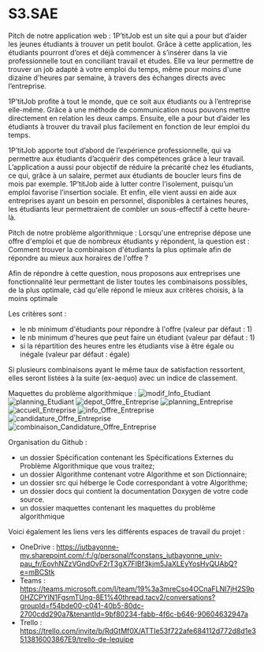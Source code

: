 # S3.SAE

Pitch de notre application web : 
1P’titJob est un site qui a pour but d’aider les jeunes étudiants à trouver un petit boulot. Grâce à cette application, les étudiants pourront d’ores et déjà commencer à s’insérer dans la vie professionnelle tout en conciliant travail et études. Elle va leur permettre de trouver un job adapté à votre emploi du temps, même pour moins d'une dizaine d'heures par semaine, à travers des échanges directs avec l’entreprise. 

1P’titJob profite à tout le monde, que ce soit aux étudiants ou à l’entreprise elle-même. Grâce à une méthode de communication nous pouvons mettre directement en relation les deux camps. Ensuite, elle a pour but d’aider les étudiants à trouver du travail plus facilement en fonction de leur emploi du temps. 

1P’titJob apporte tout d’abord de l’expérience professionnelle, qui va permettre aux étudiants d’acquérir des compétences grâce à leur travail. L’application a aussi pour objectif de réduire la précarité chez les étudiants, ce qui, grâce à un salaire, permet aux étudiants de boucler leurs fins de mois par exemple. 1P’titJob aide à lutter contre l’isolement, puisqu’un emploi favorise l’insertion sociale. Et enfin, elle vient aussi en aide aux entreprises ayant un besoin en personnel, disponibles à certaines heures, les étudiants leur permettraient de combler un sous-effectif à cette heure-là. 


Pitch de notre problème algorithmique : 
Lorsqu'une entreprise dépose une offre d'emploi et que de nombreux étudiants y répondent, la question est :
Comment trouver la combinaison d'étudiants la plus optimale afin de répondre au mieux aux horaires de l'offre ?

Afin de répondre à cette question, nous proposons aux entreprises une fonctionnalité leur permettant de lister toutes les combinaisons possibles, de la plus optimale, càd qu'elle répond le mieux aux critères choisis, à la moins optimale

Les critères sont :
- le nb minimum d'étudiants pour répondre à l'offre (valeur par défaut : 1)
- le nb minimum d'heures que peut faire un étudiant (valeur par défaut : 1)
- si la répartition des heures entre les étudiants vise à être égale ou inégale (valeur par défaut : égale)

Si plusieurs combinaisons ayant le même taux de satisfaction ressortent, elles seront listées à la suite (ex-aequo) avec un indice de classement.

Maquettes du problème algorithmique :
![modif_Info_Etudiant](maquettes/modif_Info_Etudiant.PNG)
![planning_Etudiant](maquettes/planning_Etudiant.PNG)
![depot_Offre_Entreprise](maquettes/depot_Offre_Entreprise.PNG)
![planning_Entreprise](maquettes/planning_Entreprise.PNG)
![accueil_Entreprise](maquettes/accueil_Entreprise.PNG)
![info_Offre_Entreprise](maquettes/info_Offre_Entreprise.PNG)
![candidature_Offre_Entreprise](maquettes/candidature_Offre_Entreprise.PNG)
![combinaison_Candidature_Offre_Entreprise](maquettes/combinaison_Candidature_Offre_Entreprise.PNG)


Organisation du Github : 
- un dossier Spécification contenant les Spécifications Externes du Problème Algorithmique que vous traitez;
- un dossier Algorithme contenant votre Algorithme et son Dictionnaire;
- un dossier src qui héberge le Code correspondant à votre Algorithme;
- un dossier docs qui contient la documentation Doxygen de votre code source.
- un dossier maquettes contenant les maquettes du problème algorithmique


Voici également les liens vers les différents espaces de travail du projet :
  - OneDrive : https://iutbayonne-my.sharepoint.com/:f:/g/personal/fconstans_iutbayonne_univ-pau_fr/EovhNZzVGndOvF2rT3gX7FIBf3kjm5JaXLEyYosHvQUAbQ?e=mBCStk
  - Teams : https://teams.microsoft.com/l/team/19%3a3mreCso4OCnaFLNI7jH2S9p0HZCPYlN1FgsmTUng-8E1%40thread.tacv2/conversations?groupId=f54bde00-c041-40b5-80dc-2700cdd290a7&tenantId=9bf80234-fabb-4f6c-b646-90604632947a
  - Trello :  https://trello.com/invite/b/RdGtMf0X/ATTIe53f722afe684112d772d8d1e3513816003867E9/trello-de-lequipe
